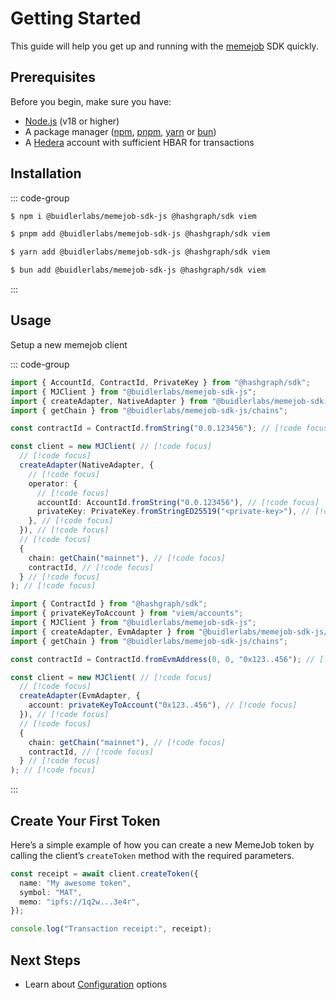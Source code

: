 # Getting Started

This guide will help you get up and running with the [memejob](https://memejob.fun) SDK quickly.

## Prerequisites

Before you begin, make sure you have:

- [Node.js](https://nodejs.org/) (v18 or higher)
- A package manager ([npm](https://npmjs.com), [pnpm](https://pnpm.io/), [yarn](https://yarnpkg.com/) or [bun](https://bun.sh/))
- A [Hedera](https://hedera.com/) account with sufficient HBAR for transactions

## Installation

::: code-group

```sh [npm]
$ npm i @buidlerlabs/memejob-sdk-js @hashgraph/sdk viem
```

```sh [pnpm]
$ pnpm add @buidlerlabs/memejob-sdk-js @hashgraph/sdk viem
```

```sh [yarn]
$ yarn add @buidlerlabs/memejob-sdk-js @hashgraph/sdk viem
```

```sh [bun]
$ bun add @buidlerlabs/memejob-sdk-js @hashgraph/sdk viem
```

:::

## Usage

Setup a new memejob client

::: code-group

```typescript [@hashgraph/sdk]
import { AccountId, ContractId, PrivateKey } from "@hashgraph/sdk";
import { MJClient } from "@buidlerlabs/memejob-sdk-js";
import { createAdapter, NativeAdapter } from "@buidlerlabs/memejob-sdk-js/adapters";
import { getChain } from "@buidlerlabs/memejob-sdk-js/chains";

const contractId = ContractId.fromString("0.0.123456"); // [!code focus]

const client = new MJClient( // [!code focus]
  // [!code focus]
  createAdapter(NativeAdapter, {
    // [!code focus]
    operator: {
      // [!code focus]
      accountId: AccountId.fromString("0.0.123456"), // [!code focus]
      privateKey: PrivateKey.fromStringED25519("<private-key>"), // [!code focus]
    }, // [!code focus]
  }), // [!code focus]
  // [!code focus]
  {
    chain: getChain("mainnet"), // [!code focus]
    contractId, // [!code focus]
  } // [!code focus]
); // [!code focus]
```

```typescript [viem]
import { ContractId } from "@hashgraph/sdk";
import { privateKeyToAccount } from "viem/accounts";
import { MJClient } from "@buidlerlabs/memejob-sdk-js";
import { createAdapter, EvmAdapter } from "@buidlerlabs/memejob-sdk-js/adapters";
import { getChain } from "@buidlerlabs/memejob-sdk-js/chains";

const contractId = ContractId.fromEvmAddress(0, 0, "0x123..456"); // [!code focus]

const client = new MJClient( // [!code focus]
  // [!code focus]
  createAdapter(EvmAdapter, {
    account: privateKeyToAccount("0x123..456"), // [!code focus]
  }), // [!code focus]
  // [!code focus]
  {
    chain: getChain("mainnet"), // [!code focus]
    contractId, // [!code focus]
  } // [!code focus]
); // [!code focus]
```

:::

## Create Your First Token

Here’s a simple example of how you can create a new MemeJob token by calling the client’s `createToken` method with the required parameters.

```typescript
const receipt = await client.createToken({
  name: "My awesome token",
  symbol: "MAT",
  memo: "ipfs://1q2w...3e4r",
});

console.log("Transaction receipt:", receipt);
```

## Next Steps

- Learn about [Configuration](./configuration.md) options
